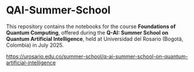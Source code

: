 # QAI-Summer-School

This repository contains the notebooks for the course **Foundations of Quantum Computing**, offered during the **Q-AI: Summer School on Quantum Artificial Intelligence**, held at Universidad del Rosario (Bogotá, Colombia) in July 2025.

https://urosario.edu.co/summer-school/q-ai-summer-school-on-quantum-artificial-intelligence
